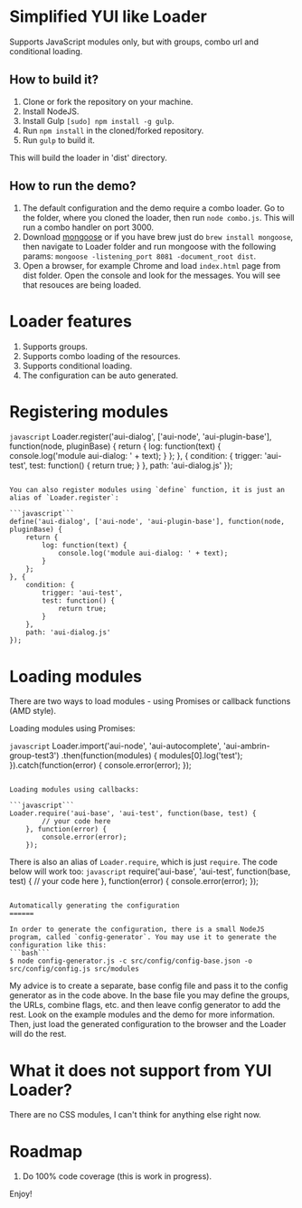 Simplified YUI like Loader
=====

Supports JavaScript modules only, but with groups, combo url and conditional loading.

How to build it?
-------------

1. Clone or fork the repository on your machine.
2. Install NodeJS.
3. Install Gulp `[sudo] npm install -g gulp`.
4. Run `npm install` in the cloned/forked repository.
5. Run `gulp` to build it.

This will build the loader in 'dist' directory.

How to run the demo?
-------------
1. The default configuration and the demo require a combo loader. Go to the folder, where you cloned the loader, then run `node combo.js`. This will run a combo handler on port 3000.
2. Download [mongoose](https://github.com/cesanta/mongoose) or if you have brew just do `brew install mongoose`, then navigate to Loader folder and run mongoose with the following params:
    `mongoose -listening_port 8081 -document_root dist`.
3. Open a browser, for example Chrome and load  `index.html` page from dist folder. Open the console and look for the messages. You will see that resouces are being loaded.

Loader features
======

1. Supports groups.
2. Supports combo loading of the resources.
3. Supports conditional loading.
4. The configuration can be auto generated.

Registering modules
======

```javascript```
Loader.register('aui-dialog', ['aui-node', 'aui-plugin-base'], function(node, pluginBase) {
    return {
        log: function(text) {
            console.log('module aui-dialog: ' + text);
        }
    };
}, {
	condition: {
        trigger: 'aui-test',
        test: function() {
            return true;
        }
    },
    path: 'aui-dialog.js'
});
```

You can also register modules using `define` function, it is just an alias of `Loader.register`:

```javascript```
define('aui-dialog', ['aui-node', 'aui-plugin-base'], function(node, pluginBase) {
    return {
        log: function(text) {
            console.log('module aui-dialog: ' + text);
        }
    };
}, {
	condition: {
        trigger: 'aui-test',
        test: function() {
            return true;
        }
    },
    path: 'aui-dialog.js'
});
```

Loading modules
======

There are two ways to load modules - using Promises or callback functions (AMD style).

Loading modules using Promises:

```javascript```
Loader.import('aui-node', 'aui-autocomplete', 'aui-ambrin-group-test3')
      .then(function(modules) {
          modules[0].log('test');
      }).catch(function(error) {
          console.error(error);
      });
```

Loading modules using callbacks:

```javascript```
Loader.require('aui-base', 'aui-test', function(base, test) {
	    // your code here
	}, function(error) {
	    console.error(error);
	});
```

There is also an alias of `Loader.require`, which is just `require`. The code below will work too:
```javascript```
require('aui-base', 'aui-test', function(base, test) {
	    // your code here
	}, function(error) {
	    console.error(error);
	});
```

Automatically generating the configuration
======

In order to generate the configuration, there is a small NodeJS program, called `config-generator`. You may use it to generate the configuration like this:
```bash```
$ node config-generator.js -c src/config/config-base.json -o src/config/config.js src/modules
```

My advice is to create a separate, base config file and pass it to the config generator as in the code above. In the base file you may define the groups, the URLs, combine flags, etc. and then leave config generator to add the rest.
Look on the example modules and the demo for more information. Then, just load the generated configuration to the browser and the Loader will do the rest.

What it does not support from YUI Loader?
======

There are no CSS modules, I can't think for anything else right now.


Roadmap
======

1. Do 100% code coverage (this is work in progress).


Enjoy!


